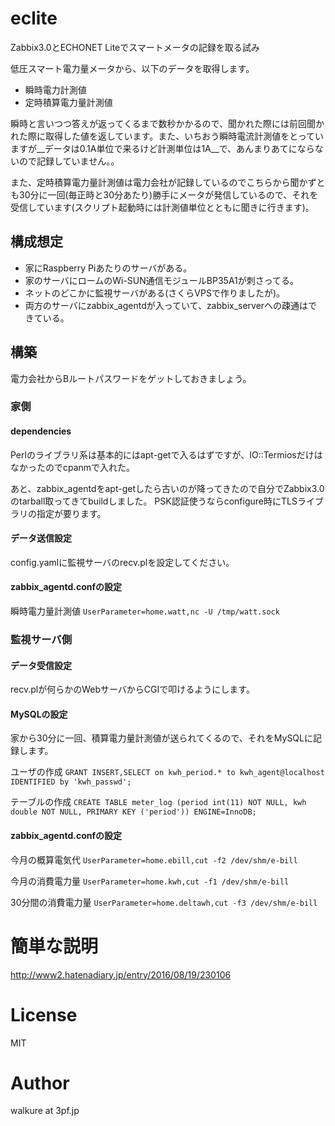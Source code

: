 # eclite
Zabbix3.0とECHONET Liteでスマートメータの記録を取る試み

低圧スマート電力量メータから、以下のデータを取得します。

* 瞬時電力計測値 
* 定時積算電力量計測値

瞬時と言いつつ答えが返ってくるまで数秒かかるので、聞かれた際には前回聞かれた際に取得した値を返しています。また、いちおう瞬時電流計測値をとっていますが__データは0.1A単位で来るけど計測単位は1A__で、あんまりあてにならないので記録していません。。

また、定時積算電力量計測値は電力会社が記録しているのでこちらから聞かずとも30分に一回(毎正時と30分あたり)勝手にメータが発信しているので、それを受信しています(スクリプト起動時には計測値単位とともに聞きに行きます)。

## 構成想定

* 家にRaspberry Piあたりのサーバがある。
* 家のサーバにロームのWi-SUN通信モジュールBP35A1が刺さってる。
* ネットのどこかに監視サーバがある(さくらVPSで作りましたが)。
* 両方のサーバにzabbix_agentdが入っていて、zabbix_serverへの疎通はできている。

## 構築
電力会社からBルートパスワードをゲットしておきましょう。
### 家側
#### dependencies
Perlのライブラリ系は基本的にはapt-getで入るはずですが、IO::Termiosだけはなかったのでcpanmで入れた。

あと、zabbix_agentdをapt-getしたら古いのが降ってきたので自分でZabbix3.0のtarball取ってきてbuildしました。
PSK認証使うならconfigure時にTLSライブラリの指定が要ります。

#### データ送信設定
config.yamlに監視サーバのrecv.plを設定してください。
#### zabbix_agentd.confの設定
瞬時電力量計測値
`UserParameter=home.watt,nc -U /tmp/watt.sock`
### 監視サーバ側
#### データ受信設定
recv.plが何らかのWebサーバからCGIで叩けるようにします。
#### MySQLの設定
家から30分に一回、積算電力量計測値が送られてくるので、それをMySQLに記録します。

ユーザの作成
`GRANT INSERT,SELECT on kwh_period.* to kwh_agent@localhost IDENTIFIED by 'kwh_passwd';`

テーブルの作成
`CREATE TABLE meter_log (period int(11) NOT NULL, kwh double NOT NULL, PRIMARY KEY ('period')) ENGINE=InnoDB;`
#### zabbix_agentd.confの設定
今月の概算電気代
`UserParameter=home.ebill,cut -f2 /dev/shm/e-bill`

今月の消費電力量
`UserParameter=home.kwh,cut -f1 /dev/shm/e-bill`

30分間の消費電力量
`UserParameter=home.deltawh,cut -f3 /dev/shm/e-bill`

# 簡単な説明
http://www2.hatenadiary.jp/entry/2016/08/19/230106

# License
MIT
# Author
walkure at 3pf.jp
